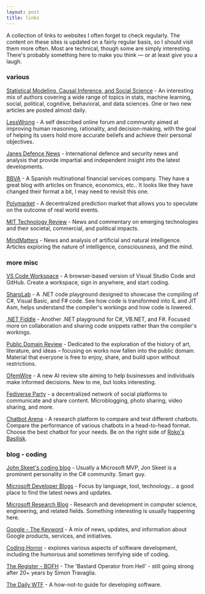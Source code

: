 ```yaml
---
layout: post
title: links
---
```


A collection of links to websites I often forget to check regularly. 
The content on these sites is updated on a fairly regular basis, 
so I should visit them more often. 
Most are technical, though some are simply interesting. 
There's probably something here to make you think — or at least give you a laugh.

### various

<a href="https://statmodeling.stat.columbia.edu/">Statistical Modeling, 
Causal Inference, and Social Science</a> - An interesting mix of authors covering 
a wide range of topics in stats, machine learning, social, political, cognitive,
behavioral, and data sciences. One or two new articles are posted almost daily.

<a href="https://www.lesswrong.com/">LessWrong</a> - A self described online 
forum and community aimed at improving human reasoning, rationality, and 
decision-making, with the goal of helping its users hold more accurate beliefs 
and achieve their personal objectives.

<a href="https://www.janes.com/osint-insights/defence-news">Janes Defence News</a> - 
International defence and security news and analysis that provide impartial 
and independent insight into the latest developments.

<a href="https://www.bbva.com/en/">BBVA</a> - A Spanish multinational financial
services company. They have a great blog with articles on finance, economics, etc..
It looks like they have changed their format a bit, I may need to revisit this one.

<a href="https://polymarket.com/">Polymarket</a> - A decentralized prediction 
market that allows you to speculate on the outcome of real world events.

<a href="https://www.technologyreview.com/">MIT Technology Review</a> - 
News and commentary on emerging technologies and their societal, commercial, 
and political impacts.

<a href="https://mindmatters.ai/">MindMatters</a> - News and analysis 
of artificial and natural intelligence. 
Articles exploring the nature of intelligence, consciousness, and the mind.

### more misc

<a href="https://vscode.dev/">VS Code Workspace</a> - A browser-based version 
of Visual Studio Code and GitHub. Create a workspace, sign in anywhere, and start coding.

<a href="https://sharplab.io/">SharpLab</a> -  A .NET code playground designed 
to showcase the compiling of C#, Visual Basic, and F# code. 
See how code is transformed into IL and JIT Asm, helps understand the 
compiler's workings and how code is lowered.

<a href="https://dotnetfiddle.net/">.NET Fiddle</a> - Another .NET playground 
for C#, VB.NET, and F#. Focused more on collaboration and sharing code snippets 
rather than the compiler's workings.

<a href="https://publicdomainreview.org/">Public Domain Review</a> - Dedicated 
to the exploration of the history of art, literature, and ideas – focusing on 
works now fallen into the public domain.
Material that everyone is free to enjoy, share, and build upon without restrictions.

<a href="https://ofemwire.com/">OfemWire</a> - A new AI review site aiming to 
help businesses and individuals make informed decisions. New to me, but looks 
interesting.

<a href="https://fediverse.party/">Fediverse Party</a> - a decentralized network 
of social platforms to communicate and share content. Microblogging, photo sharing,
video sharing, and more.

<a href="https://lmarena.ai/">Chatbot Arena</a> - A research platform to compare and 
test different chatbots. Compare the performance of various 
chatbots in a head-to-head format. Choose the best chatbot for your needs. 
Be on the right side of <a href="https://en.wikipedia.org/wiki/Roko%27s_basilisk#">
Roko's Basilisk</a>.

### blog - coding

<a href="https://codeblog.jonskeet.uk/">John Skeet's coding blog</a> - 
Usually a Microsoft MVP, Jon Skeet is a prominent personality in the C# community. Smart guy.

<a href="https://devblogs.microsoft.com/">Microsoft Developer Blogs</a> - Focus by
language, tool, technology... a good place to find the latest news and updates.

<a href="https://www.microsoft.com/en-us/research/blog/">Microsoft Research Blog</a> - 
Research and development in computer science, engineering, and related fields. Something 
interesting is usually happening here.

<a href="https://blog.google/">Google - The Keyword</a> - A mix of news, updates, and 
information about Google products, services, and initiatives.

<a href="https://blog.codinghorror.com/">Coding Horror</a> - explores various 
aspects of software development, including the humorous and sometimes 
terrifying side of coding. 

<a href="https://www.theregister.com/offbeat/bofh/">The Register - BOFH</a> - 
The 'Bastard Operator from Hell' - still going strong after 20+ years by 
Simon Travaglia.

<a href="https://thedailywtf.com/">The Daily WTF</a> - A how-not-to guide 
for developing software.